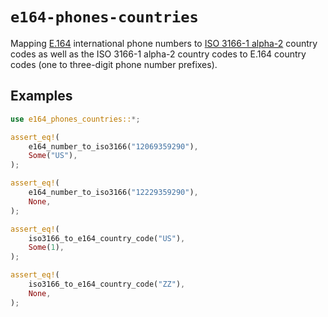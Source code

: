 # `e164-phones-countries`

<!-- cargo-rdme start -->

Mapping [E.164](https://en.wikipedia.org/wiki/E.164) international phone
numbers to
[ISO 3166-1 alpha-2](https://en.wikipedia.org/wiki/ISO_3166-1_alpha-2)
country codes as well as the ISO 3166-1 alpha-2 country codes to E.164
country codes (one to three-digit phone number prefixes).

## Examples

```rust
use e164_phones_countries::*;

assert_eq!(
    e164_number_to_iso3166("12069359290"),
    Some("US"),
);

assert_eq!(
    e164_number_to_iso3166("12229359290"),
    None,
);

assert_eq!(
    iso3166_to_e164_country_code("US"),
    Some(1),
);

assert_eq!(
    iso3166_to_e164_country_code("ZZ"),
    None,
);
```

<!-- cargo-rdme end -->

